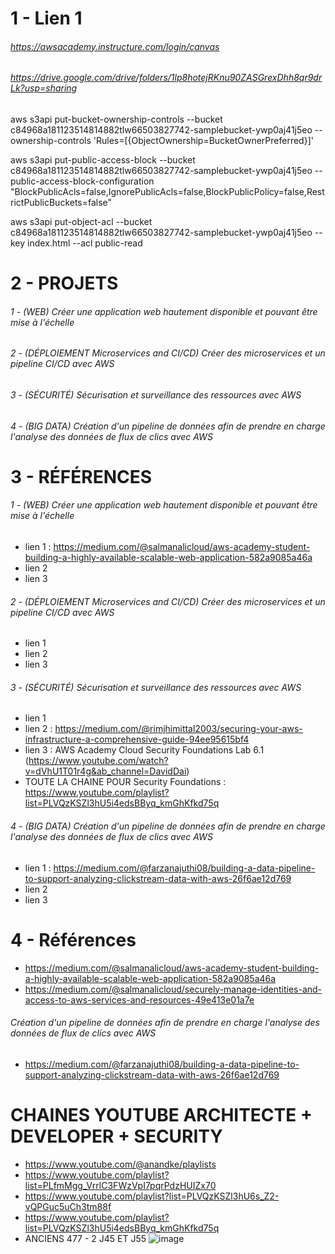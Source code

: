 # 1 - Lien 1
###### https://awsacademy.instructure.com/login/canvas
######  https://drive.google.com/drive/folders/1lp8hotejRKnu90ZASGrexDhh8qr9drLk?usp=sharing

aws s3api put-bucket-ownership-controls --bucket c84968a181123514814882tlw66503827742-samplebucket-ywp0aj41j5eo --ownership-controls 'Rules=[{ObjectOwnership=BucketOwnerPreferred}]'

aws s3api put-public-access-block --bucket c84968a181123514814882tlw66503827742-samplebucket-ywp0aj41j5eo --public-access-block-configuration "BlockPublicAcls=false,IgnorePublicAcls=false,BlockPublicPolicy=false,RestrictPublicBuckets=false"


aws s3api put-object-acl --bucket c84968a181123514814882tlw66503827742-samplebucket-ywp0aj41j5eo --key index.html --acl public-read

  
#  2 - PROJETS
###### 1 - (WEB) Créer une application web hautement disponible et pouvant être mise à l'échelle
###### 2 - (DÉPLOIEMENT Microservices and CI/CD) Créer des microservices et un pipeline CI/CD avec AWS
###### 3 - (SÉCURITÉ) Sécurisation et surveillance des ressources avec AWS
###### 4 - (BIG DATA) Création d'un pipeline de données afin de prendre en charge l'analyse des données de flux de clics avec AWS

# 3 - RÉFÉRENCES
######  1 - (WEB) Créer une application web hautement disponible et pouvant être mise à l'échelle
- lien 1 : https://medium.com/@salmanalicloud/aws-academy-student-building-a-highly-available-scalable-web-application-582a9085a46a
- lien 2
- lien 3
######  2 - (DÉPLOIEMENT Microservices and CI/CD) Créer des microservices et un pipeline CI/CD avec AWS
- lien 1
- lien 2
- lien 3
######  3 - (SÉCURITÉ) Sécurisation et surveillance des ressources avec AWS
- lien 1
- lien 2 : https://medium.com/@rimjhimittal2003/securing-your-aws-infrastructure-a-comprehensive-guide-94ee95615bf4
- lien 3 : AWS Academy Cloud Security Foundations Lab 6.1 (https://www.youtube.com/watch?v=dVhU1T01r4g&ab_channel=DavidDai)
- TOUTE LA CHAINE POUR Security Foundations : https://www.youtube.com/playlist?list=PLVQzKSZl3hU5i4edsBByq_kmGhKfkd75q
######  4 - (BIG DATA) Création d'un pipeline de données afin de prendre en charge l'analyse des données de flux de clics avec AWS
- lien 1 : https://medium.com/@farzanajuthi08/building-a-data-pipeline-to-support-analyzing-clickstream-data-with-aws-26f6ae12d769
- lien 2
- lien 3



#  4 - Références
- https://medium.com/@salmanalicloud/aws-academy-student-building-a-highly-available-scalable-web-application-582a9085a46a
- https://medium.com/@salmanalicloud/securely-manage-identities-and-access-to-aws-services-and-resources-49e413e01a7e

######  Création d'un pipeline de données afin de prendre en charge l'analyse des données de flux de clics avec AWS
- https://medium.com/@farzanajuthi08/building-a-data-pipeline-to-support-analyzing-clickstream-data-with-aws-26f6ae12d769
  
# CHAINES YOUTUBE ARCHITECTE + DEVELOPER + SECURITY
- https://www.youtube.com/@anandke/playlists
- https://www.youtube.com/playlist?list=PLfmMgg_VrrlC3FWzVpI7pqrPdzHUIZx70
- https://www.youtube.com/playlist?list=PLVQzKSZl3hU6s_Z2-vQPGuc5uCh3tm88f
- https://www.youtube.com/playlist?list=PLVQzKSZl3hU5i4edsBByq_kmGhKfkd75q
- ANCIENS 477 - 2 J45 ET J55
![image](https://github.com/devopsgodhrehouma/data1/assets/158607135/e527239d-e148-4642-b8c7-af18f37bbb25)
